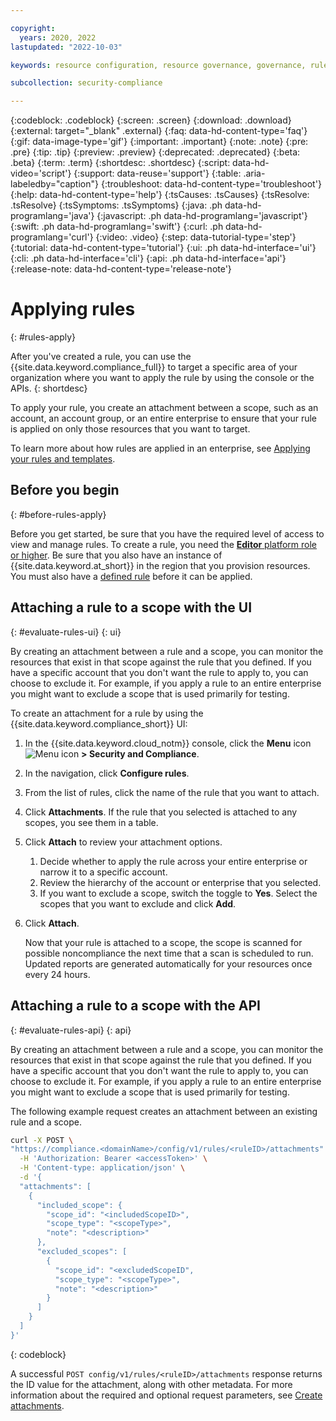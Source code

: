 ```yaml
---

copyright:
  years: 2020, 2022
lastupdated: "2022-10-03"

keywords: resource configuration, resource governance, governance, rule, config rule, properties, conditions, enforcement actions, evaluation results

subcollection: security-compliance

---
```


{:codeblock: .codeblock}
{:screen: .screen}
{:download: .download}
{:external: target="_blank" .external}
{:faq: data-hd-content-type='faq'}
{:gif: data-image-type='gif'}
{:important: .important}
{:note: .note}
{:pre: .pre}
{:tip: .tip}
{:preview: .preview}
{:deprecated: .deprecated}
{:beta: .beta}
{:term: .term}
{:shortdesc: .shortdesc}
{:script: data-hd-video='script'}
{:support: data-reuse='support'}
{:table: .aria-labeledby="caption"}
{:troubleshoot: data-hd-content-type='troubleshoot'}
{:help: data-hd-content-type='help'}
{:tsCauses: .tsCauses}
{:tsResolve: .tsResolve}
{:tsSymptoms: .tsSymptoms}
{:java: .ph data-hd-programlang='java'}
{:javascript: .ph data-hd-programlang='javascript'}
{:swift: .ph data-hd-programlang='swift'}
{:curl: .ph data-hd-programlang='curl'}
{:video: .video}
{:step: data-tutorial-type='step'}
{:tutorial: data-hd-content-type='tutorial'}
{:ui: .ph data-hd-interface='ui'}
{:cli: .ph data-hd-interface='cli'}
{:api: .ph data-hd-interface='api'}
{:release-note: data-hd-content-type='release-note'}


# Applying rules
{: #rules-apply}

After you've created a rule, you can use the {{site.data.keyword.compliance_full}} to target a specific area of your organization where you want to apply the rule by using the console or the APIs.
{: shortdesc}

To apply your rule, you create an attachment between a scope, such as an account, an account group, or an entire enterprise to ensure that your rule is applied on only those resources that you want to target.

To learn more about how rules are applied in an enterprise, see [Applying your rules and templates](/docs/security-compliance?topic=security-compliance-what-is-governance#hierarchy).

## Before you begin
{: #before-rules-apply}

Before you get started, be sure that you have the required level of access to view and manage rules. To create a rule, you need the [**Editor** platform role or higher](/docs/security-compliance?topic=security-compliance-access-management). Be sure that you also have an instance of {{site.data.keyword.at_short}} in the region that you provision resources. You must also have a [defined rule](/docs/security-compliance?topic=security-compliance-rules-define) before it can be applied.


## Attaching a rule to a scope with the UI
{: #evaluate-rules-ui}
{: ui}

By creating an attachment between a rule and a scope, you can monitor the resources that exist in that scope against the rule that you defined. If you have a specific account that you don't want the rule to apply to, you can choose to exclude it. For example, if you apply a rule to an entire enterprise you might want to exclude a scope that is used primarily for testing.

To create an attachment for a rule by using the {{site.data.keyword.compliance_short}} UI:

1. In the {{site.data.keyword.cloud_notm}} console, click the **Menu** icon ![Menu icon](../icons/icon_hamburger.svg) **> Security and Compliance**.
2. In the navigation, click **Configure rules**.
3. From the list of rules, click the name of the rule that you want to attach.
4. Click **Attachments**. If the rule that you selected is attached to any scopes, you see them in a table.
5. Click **Attach** to review your attachment options.
   1. Decide whether to apply the rule across your entire enterprise or narrow it to a specific account.
   2. Review the hierarchy of the account or enterprise that you selected.
   3. If you want to exclude a scope, switch the toggle to **Yes**. Select the scopes that you want to exclude and click **Add**.
6. Click **Attach**.

   Now that your rule is attached to a scope, the scope is scanned for possible noncompliance the next time that a scan is scheduled to run. Updated reports are generated automatically for your resources once every 24 hours.

## Attaching a rule to a scope with the API
{: #evaluate-rules-api}
{: api}

By creating an attachment between a rule and a scope, you can monitor the resources that exist in that scope against the rule that you defined. If you have a specific account that you don't want the rule to apply to, you can choose to exclude it. For example, if you apply a rule to an entire enterprise you might want to exclude a scope that is used primarily for testing.

The following example request creates an attachment between an existing rule and a scope.

```sh
curl -X POST \
"https://compliance.<domainName>/config/v1/rules/<ruleID>/attachments" \
  -H 'Authorization: Bearer <accessToken>' \
  -H 'Content-type: application/json' \
  -d '{
  "attachments": [
    {
      "included_scope": {
        "scope_id": "<includedScopeID>",
        "scope_type": "<scopeType>",
        "note": "<description>"
      },
      "excluded_scopes": [
        {
          "scope_id": "<excludedScopeID",
          "scope_type": "<scopeType>",
          "note": "<description>"
        }
      ]
    }
  ]
}'
```
{: codeblock}

A successful `POST config/v1/rules/<ruleID>/attachments` response returns the ID value for the attachment, along with other metadata. For more information about the required and optional request parameters, see [Create attachments](/apidocs/security-compliance-config#create-attachments).

